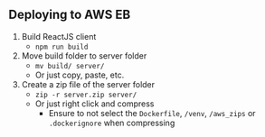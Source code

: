 ## Deploying to AWS EB 

1. Build ReactJS client 
    - `npm run build`
1. Move build folder to server folder
    - `mv build/ server/`
    - Or just copy, paste, etc.
1. Create a zip file of the server folder
    - `zip -r server.zip server/`
    - Or just right click and compress
      - Ensure to not select the `Dockerfile`, `/venv`, `/aws_zips` or `.dockerignore` when compressing
